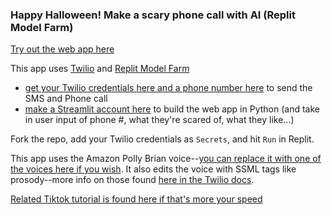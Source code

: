 ### Happy Halloween! Make a scary phone call with AI (Replit Model Farm)
[Try out the web app here](https://replit-modelfarm-twilio-halloween-lizziesiegle.replit.app/)

This app uses [Twilio](https://www.twilio.com) and [Replit Model Farm](https://blog.replit.com/modelfarm)

- [get your Twilio credentials here and a phone number here](https://twilio.com/try-twilio) to send the SMS and Phone call
- [make a Streamlit account here](https://streamlit.io/) to build the web app in Python (and take in user input of phone #, what they're scared of, what they like...)

Fork the repo, add your Twilio credentials as `Secrets`, and hit `Run` in Replit.

This app uses the Amazon Polly Brian voice--[you can replace it with one of the voices here if you wish](https://docs.aws.amazon.com/polly/latest/dg/voicelist.html). It also edits the voice with SSML tags like prosody--more info on those found [here in the Twilio docs](https://www.twilio.com/docs/voice/twiml/say/text-speech). 

[Related Tiktok tutorial is found here if that's more your speed](https://www.tiktok.com/@lizziepikachu/video/7159333251348172075)